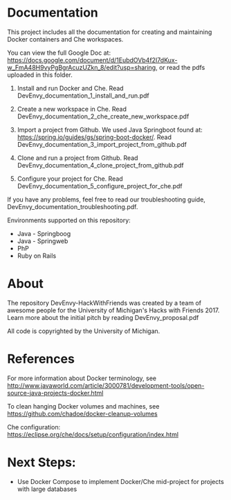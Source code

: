 # Documentation
This project includes all the documentation for creating and maintaining Docker containers and Che workspaces.

You can view the full Google Doc at: https://docs.google.com/document/d/1EubdOVb4f2I7dKux-w_FmA48H9vyPgBgrAcuzUZkn_8/edit?usp=sharing, or read the pdfs uploaded in this folder.

1) Install and run Docker and Che. Read DevEnvy_documentation_1_install_and_run.pdf

2) Create a new workspace in Che. Read DevEnvy_documentation_2_che_create_new_workspace.pdf

3) Import a project from Github. We used Java Springboot found at: https://spring.io/guides/gs/spring-boot-docker/. Read DevEnvy_documentation_3_import_project_from_github.pdf

4) Clone and run a project from Github. Read DevEnvy_documentation_4_clone_project_from_github.pdf

5) Configure your project for Che. Read DevEnvy_documentation_5_configure_project_for_che.pdf

If you have any problems, feel free to read our troubleshooting guide, DevEnvy_documentation_troubleshooting.pdf.

Environments supported on this repository:
* Java - Springboog
* Java - Springweb
* PhP
* Ruby on Rails

# About
The repository DevEnvy-HackWithFriends was created by a team of awesome people for the University of Michigan's Hacks with Friends 2017. Learn more about the initial pitch by reading DevEnvy_proposal.pdf 

All code is copyrighted by the University of Michigan.


# References
For more information about Docker terminology, see http://www.javaworld.com/article/3000781/development-tools/open-source-java-projects-docker.html

To clean hanging Docker volumes and machines, see https://github.com/chadoe/docker-cleanup-volumes

Che configuration: https://eclipse.org/che/docs/setup/configuration/index.html


# Next Steps:
* Use Docker Compose to implement Docker/Che mid-project for projects with large databases
